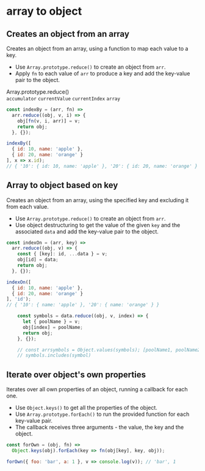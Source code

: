 # array to object

## Creates an object from an array

Creates an object from an array, using a function to map each value to a key.

- Use `Array.prototype.reduce()` to create an object from `arr`.
- Apply `fn` to each value of `arr` to produce a key and add the key-value pair to the object.

Array.prototype.reduce()  
`accumulator` `currentValue` `currentIndex` `array`  


```js
const indexBy = (arr, fn) =>
  arr.reduce((obj, v, i) => {
    obj[fn(v, i, arr)] = v;
    return obj;
  }, {});
```

```js
indexBy([
  { id: 10, name: 'apple' },
  { id: 20, name: 'orange' }
], x => x.id);
// { '10': { id: 10, name: 'apple' }, '20': { id: 20, name: 'orange' } }
```

## Array to object based on key

Creates an object from an array, using the specified key and excluding it from each value.

- Use `Array.prototype.reduce()` to create an object from `arr`.
- Use object destructuring to get the value of the given `key` and the associated `data` and add the key-value pair to the object.

```js
const indexOn = (arr, key) =>
  arr.reduce((obj, v) => {
    const { [key]: id, ...data } = v;
    obj[id] = data;
    return obj;
  }, {});
```

```js
indexOn([
  { id: 10, name: 'apple' },
  { id: 20, name: 'orange' }
], 'id');
// { '10': { name: 'apple' }, '20': { name: 'orange' } }
```

```js
    const symbols = data.reduce((obj, v, index) => {
      let { poolName } = v;
      obj[index] = poolName;
      return obj;
    }, {});

    // const arrsymbols = Object.values(symbols); [poolName1, poolName2]
    // symbols.includes(symbol)
```

## Iterate over object's own properties

Iterates over all own properties of an object, running a callback for each one.

- Use `Object.keys()` to get all the properties of the object.
- Use `Array.prototype.forEach()` to run the provided function for each key-value pair.
- The callback receives three arguments - the value, the key and the object.

```js
const forOwn = (obj, fn) =>
  Object.keys(obj).forEach(key => fn(obj[key], key, obj));
```

```js
forOwn({ foo: 'bar', a: 1 }, v => console.log(v)); // 'bar', 1
```

